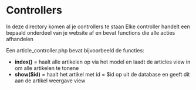 # Controllers

In deze directory komen al je controllers te staan
Elke controller handelt een bepaald onderdeel van je website af en bevat functions die alle acties afhandelen

Een article_controller.php bevat bijvoorbeeld de functies:

- **index()** = haalt alle artikelen op via het model en laadt de articles view in om alle artikelen te tonene
- **show($id)** = haalt het artikel met id = $id op uit de database en geeft dit aan de artikel weergave view 